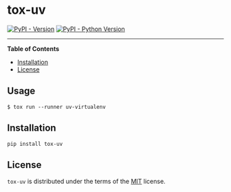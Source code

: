 # tox-uv

[![PyPI - Version](https://img.shields.io/pypi/v/tox-uv.svg)](https://pypi.org/project/tox-uv)
[![PyPI - Python Version](https://img.shields.io/pypi/pyversions/tox-uv.svg)](https://pypi.org/project/tox-uv)

-----

**Table of Contents**

- [Installation](#installation)
- [License](#license)

## Usage

```console
$ tox run --runner uv-virtualenv
```

## Installation

```console
pip install tox-uv
```

## License

`tox-uv` is distributed under the terms of the [MIT](https://spdx.org/licenses/MIT.html) license.
